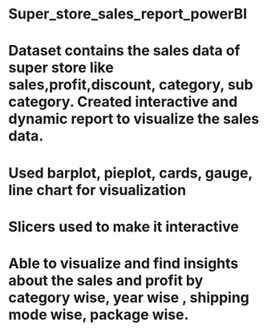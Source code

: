 # Super_store_sales_report_powerBI

# Dataset contains the sales data of super store like sales,profit,discount, category, sub category. Created interactive and dynamic report to visualize the sales data. 
# Used barplot, pieplot, cards, gauge, line chart for visualization
# Slicers used to make it interactive
# Able to visualize and find insights about the sales and profit by category wise, year wise , shipping mode wise, package wise.
